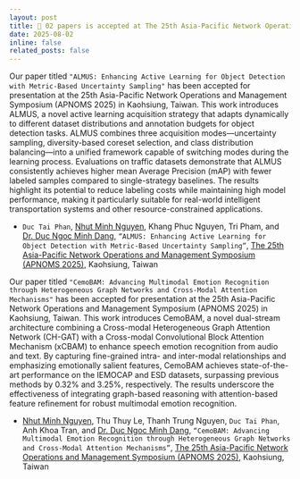 ```yaml
---
layout: post
title: 📰 02 papers is accepted at The 25th Asia-Pacific Network Operations and Management Symposium (APNOMS 2025), Kaohsiung, Taiwan.
date: 2025-08-02
inline: false
related_posts: false
---
```

Our paper titled `"ALMUS: Enhancing Active Learning for Object Detection with Metric-Based Uncertainty Sampling"` has been accepted for presentation at the 25th Asia-Pacific Network Operations and Management Symposium (APNOMS 2025) in Kaohsiung, Taiwan. This work introduces ALMUS, a novel active learning acquisition strategy that adapts dynamically to different dataset distributions and annotation budgets for object detection tasks. ALMUS combines three acquisition modes—uncertainty sampling, diversity-based coreset selection, and class distribution balancing—into a unified framework capable of switching modes during the learning process. Evaluations on traffic datasets demonstrate that ALMUS consistently achieves higher mean Average Precision (mAP) with fewer labeled samples compared to single-strategy baselines. The results highlight its potential to reduce labeling costs while maintaining high model performance, making it particularly suitable for real-world intelligent transportation systems and other resource-constrained applications.

   - `Duc Tai Phan`, <a href='https://nhut-ngnn.github.io/'>Nhut Minh Nguyen</a>, Khang Phuc Nguyen, Tri Pham, and <a href='https://dnmduc.github.io/'>Dr. Duc Ngoc Minh Dang</a>, `“ALMUS: Enhancing Active Learning for Object Detection with Metric-Based Uncertainty Sampling”`, <a href='https://sites.google.com/view/apnoms2025'>The 25th Asia-Pacific Network Operations and Management Symposium (APNOMS 2025)</a>, Kaohsiung, Taiwan

Our paper titled `"CemoBAM: Advancing Multimodal Emotion Recognition through Heterogeneous Graph Networks and Cross-Modal Attention Mechanisms"` has been accepted for presentation at the 25th Asia-Pacific Network Operations and Management Symposium (APNOMS 2025) in Kaohsiung, Taiwan. This work introduces CemoBAM, a novel dual-stream architecture combining a Cross-modal Heterogeneous Graph Attention Network (CH-GAT) with a Cross-modal Convolutional Block Attention Mechanism (xCBAM) to enhance speech emotion recognition from audio and text. By capturing fine-grained intra- and inter-modal relationships and emphasizing emotionally salient features, CemoBAM achieves state-of-the-art performance on the IEMOCAP and ESD datasets, surpassing previous methods by 0.32% and 3.25%, respectively. The results underscore the effectiveness of integrating graph-based reasoning with attention-based feature refinement for robust multimodal emotion recognition.

   - <a href='https://nhut-ngnn.github.io/'>Nhut Minh Nguyen</a>, Thu Thuy Le, Thanh Trung Nguyen, `Duc Tai Phan`, Anh Khoa Tran, and <a href='https://dnmduc.github.io/'>Dr. Duc Ngoc Minh Dang</a>, `“CemoBAM: Advancing Multimodal Emotion Recognition through Heterogeneous Graph Networks and Cross-Modal Attention Mechanisms”`, <a href='https://sites.google.com/view/apnoms2025'>The 25th Asia-Pacific Network Operations and Management Symposium (APNOMS 2025)</a>, Kaohsiung, Taiwan